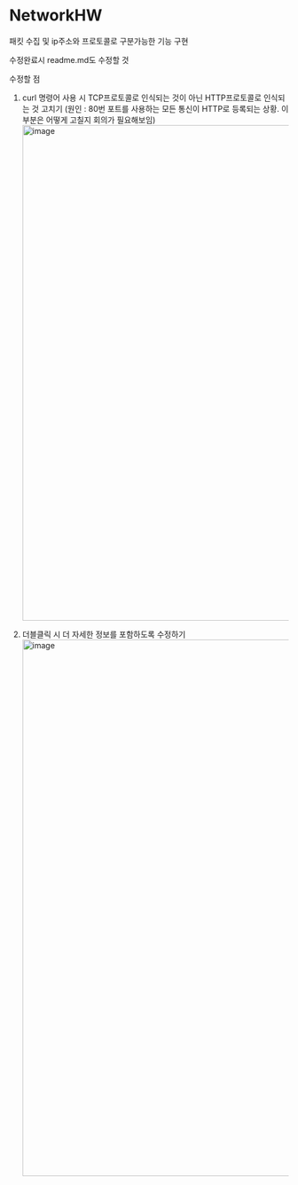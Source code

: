 # NetworkHW

패킷 수집 및 ip주소와 프로토콜로 구분가능한 기능 구현

수정완료시 readme.md도 수정할 것

수정할 점

1. curl 명령어 사용 시 TCP프로토콜로 인식되는 것이 아닌 HTTP프로토콜로 인식되는 것 고치기 (원인 : 80번 포트를 사용하는 모든 통신이 HTTP로 등록되는 상황. 이 부분은 어떻게 고칠지 회의가 필요해보임)<img width="894" alt="image" src="https://github.com/user-attachments/assets/217a2999-0b4d-4094-8e11-2ad9d5f14c70">

2. 더블클릭 시 더 자세한 정보를 포함하도록 수정하기<img width="968" alt="image" src="https://github.com/user-attachments/assets/c03a2d92-2807-49f8-83ee-2fcde1972e19">
